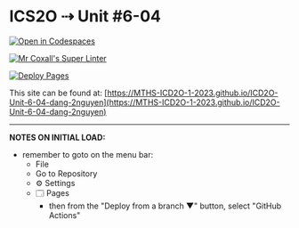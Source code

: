 # ICS2O ⇢ Unit #6-04

[![Open in Codespaces](https://classroom.github.com/assets/launch-codespace-7f7980b617ed060a017424585567c406b6ee15c891e84e1186181d67ecf80aa0.svg)](https://classroom.github.com/open-in-codespaces?assignment_repo_id=15143765)

[![Mr Coxall's Super Linter](https://github.com/MTHS-ICD2O-1-2023/ICD2O-Unit-6-04-dang-2nguyen/workflows/Mr%20Coxall's%20Super%20Linter/badge.svg)](https://github.com/MTHS-ICD2O-1-2023/ICD2O-Unit-6-04-dang-2nguyen/actions)

[![Deploy Pages](https://github.com/MTHS-ICD2O-1-2023/ICD2O-Unit-6-04-dang-2nguyen/workflows/Deploy%20Pages/badge.svg)](https://github.com/MTHS-ICD2O-1-2023/ICD2O-Unit-6-04-dang-2nguyen/actions)

This site can be found at: [https://MTHS-ICD2O-1-2023.github.io/ICD2O-Unit-6-04-dang-2nguyen](https://MTHS-ICD2O-1-2023.github.io/ICD2O-Unit-6-04-dang-2nguyen)

---

**NOTES ON INITIAL LOAD:**
- remember to goto on the menu bar:
  - File
  - Go to Repository
  - ⚙ Settings
  - 🗔 Pages
    - then from the "Deploy from a branch ▼" button, select "GitHub Actions"
